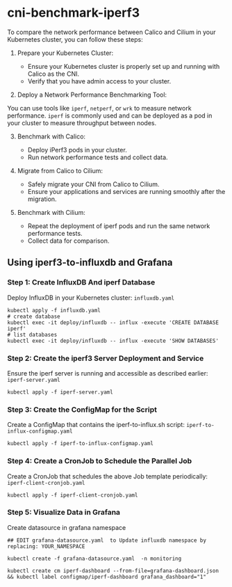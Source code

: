 # cni-benchmark-iperf3


To compare the network performance between Calico and Cilium in your Kubernetes cluster, you can follow these steps:

1. Prepare your Kubernetes Cluster:

    * Ensure your Kubernetes cluster is properly set up and running with Calico as the CNI.
    * Verify that you have admin access to your cluster.

2. Deploy a Network Performance Benchmarking Tool:

You can use tools like `iperf`, `netperf`, or `wrk` to measure network performance.
`iperf` is commonly used and can be deployed as a pod in your cluster to measure throughput between nodes.

3. Benchmark with Calico:

    * Deploy iPerf3 pods in your cluster.
    * Run network performance tests and collect data.

4. Migrate from Calico to Cilium:

    * Safely migrate your CNI from Calico to Cilium.
    * Ensure your applications and services are running smoothly after the migration.

5. Benchmark with Cilium:

    * Repeat the deployment of iperf pods and run the same network performance tests.
    * Collect data for comparison.


## Using iperf3-to-influxdb and Grafana

### Step 1: Create InfluxDB   And iperf Database

Deploy InfluxDB in your Kubernetes cluster: `influxdb.yaml`

```shell
kubectl apply -f influxdb.yaml
# create database
kubectl exec -it deploy/influxdb -- influx -execute 'CREATE DATABASE iperf'
# list databases
kubectl exec -it deploy/influxdb -- influx -execute 'SHOW DATABASES'
```

### Step 2: Create the iperf3 Server Deployment and Service

Ensure the iperf server is running and accessible as described earlier: `iperf-server.yaml`

`kubectl apply -f iperf-server.yaml`


### Step 3: Create the ConfigMap for the Script

Create a ConfigMap that contains the iperf-to-influx.sh script: `iperf-to-influx-configmap.yaml`

`kubectl apply -f iperf-to-influx-configmap.yaml`


### Step 4: Create a CronJob to Schedule the Parallel Job

Create a CronJob that schedules the above Job template periodically: `iperf-client-cronjob.yaml`

`kubectl apply -f iperf-client-cronjob.yaml`


### Step 5: Visualize Data in Grafana

Create  datasource in grafana namespace

```shell
## EDIT grafana-datasource.yaml  to Update influxdb namespace by replacing: YOUR_NAMESPACE

kubectl create -f grafana-datasource.yaml  -n monitoring

kubectl create cm iperf-dashboard --from-file=grafana-dashboard.json && kubectl label configmap/iperf-dashboard grafana_dashboard="1"

```
